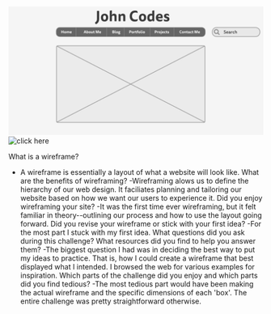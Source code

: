 ![click here](/week-2/imgs/wireframe-index.png)
![click here](/week-2/imgs/wireframe-blog.index.png)

What is a wireframe?
- A wireframe is essentially a layout of what a website will look like. 
What are the benefits of wireframing?
-Wireframing alows us to define the hierarchy of our web design. It faciliates planning and tailoring our website based on how we want our users to experience it.
Did you enjoy wireframing your site?
-It was the first time ever wireframing, but it felt familiar in theory--outlining our process and how to use the layout going forward.
Did you revise your wireframe or stick with your first idea?
-For the most part I stuck with my first idea.
What questions did you ask during this challenge? What resources did you find to help you answer them?
-The biggest question I had was in deciding the best way to put my ideas to practice. That is, how I could create a wireframe that best displayed what I intended. I browsed the web for various examples for inspiration.
Which parts of the challenge did you enjoy and which parts did you find tedious?
-The most tedious part would have been making the actual wireframe and the specific dimensions of each 'box'. The entire challenge was pretty straightforward otherwise.